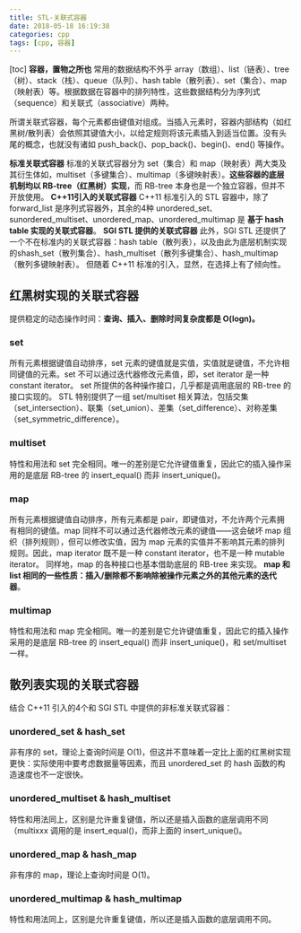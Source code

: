 ```yaml
---
title: STL-关联式容器
date: 2018-05-18 16:19:38
categories: cpp
tags: [cpp, 容器]
---
```

[toc]
**容器，置物之所也**
常用的数据结构不外乎 array（数组）、list（链表）、tree（树）、stack（栈）、queue（队列）、hash table（散列表）、set（集合）、map（映射表）等。根据数据在容器中的排列特性，这些数据结构分为序列式（sequence）和关联式（associative）两种。

所谓关联式容器，每个元素都由键值对组成。当插入元素时，容器内部结构（如红黑树/散列表）会依照其键值大小，以给定规则将该元素插入到适当位置。没有头尾的概念，也就没有诸如 push_back()、pop_back()、begin()、end() 等操作。

**标准关联式容器**
标准的关联式容器分为 set（集合）和 map（映射表）两大类及其衍生体如，multiset（多键集合）、multimap（多键映射表）。**这些容器的底层机制均以 RB-tree（红黑树）实现**，而 RB-tree 本身也是一个独立容器，但并不开放使用。
**C++11引入的关联式容器**
C++11 标准引入的 STL 容器中，除了 forward_list 是序列式容器外，其余的4种 unordered_set、sunordered_multiset、unordered_map、unordered_multimap 是 **基于 hash table 实现的关联式容器**。
**SGI STL 提供的关联式容器**
此外，SGI STL 还提供了一个不在标准内的关联式容器：hash table（散列表），以及由此为底层机制实现的shash_set（散列集合）、hash_multiset（散列多键集合）、hash_multimap（散列多键映射表）。
但随着 C++11 标准的引入，显然，在选择上有了倾向性。

## 红黑树实现的关联式容器
提供稳定的动态操作时间：**查询、插入、删除时间复杂度都是 O(logn)。**

### set
所有元素根据键值自动排序，set 元素的键值就是实值，实值就是键值，不允许相同键值的元素。set 不可以通过迭代器修改元素值，即，set iterator 是一种 constant iterator。
set 所提供的各种操作接口，几乎都是调用底层的 RB-tree 的接口实现的。
STL 特别提供了一组 set/multiset 相关算法，包括交集（set_intersection）、联集（set_union）、差集（set_difference）、对称差集（set_symmetric_difference）。

### multiset
特性和用法和 set 完全相同。唯一的差别是它允许键值重复，因此它的插入操作采用的是底层 RB-tree 的 insert_equal() 而非 insert_unique()。

### map
所有元素根据键值自动排序，所有元素都是 pair，即键值对，不允许两个元素拥有相同的键值。map 同样不可以通过迭代器修改元素的键值——这会破坏 map 组织（排列规则），但可以修改实值，因为 map 元素的实值并不影响其元素的排列规则。因此，map iterator 既不是一种 constant iterator，也不是一种 mutable iterator。
同样地，map 的各种接口也基本借助底层的 RB-tree 来实现。
**map 和 list 相同的一些性质：插入/删除都不影响除被操作元素之外的其他元素的迭代器**。

### multimap
特性和用法和 map 完全相同。唯一的差别是它允许键值重复，因此它的插入操作采用的是底层 RB-tree 的 insert_equal() 而非 insert_unique()，和 set/multiset 一样。

## 散列表实现的关联式容器
结合 C++11 引入的4个和 SGI STL 中提供的非标准关联式容器：

### unordered_set & hash_set
非有序的 set，理论上查询时间是 O(1)，但这并不意味着一定比上面的红黑树实现更快：实际使用中要考虑数据量等因素，而且 unordered_set 的 hash 函数的构造速度也不一定很快。

### unordered_multiset & hash_multiset
特性和用法同上，区别是允许重复键值，所以还是插入函数的底层调用不同（multixxx 调用的是 insert_equal()，而非上面的 insert_unique()。

### unordered_map & hash_map
非有序的 map，理论上查询时间是 O(1)。

### unordered_multimap & hash_multimap
特性和用法同上，区别是允许重复键值，所以还是插入函数的底层调用不同。